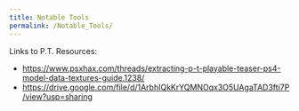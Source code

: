```yaml
---
title: Notable Tools
permalink: /Notable_Tools/
---
```


Links to P.T. Resources:

  - <https://www.psxhax.com/threads/extracting-p-t-playable-teaser-ps4-model-data-textures-guide.1238/>
  - <https://drive.google.com/file/d/1ArbhIQkKrYQMNOqx3O5UAgaTAD3fti7P/view?usp=sharing>
